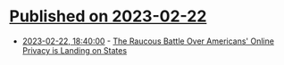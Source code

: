 # [Published on 2023-02-22](index.md)

* [2023-02-22, 18:40:00](https://news.slashdot.org/story/23/02/22/1619245/the-raucous-battle-over-americans-online-privacy-is-landing-on-states?utm_source=rss1.0mainlinkanon&utm_medium=feed) - [The Raucous Battle Over Americans' Online Privacy is Landing on States](https://news.slashdot.org/story/23/02/22/1619245/the-raucous-battle-over-americans-online-privacy-is-landing-on-states?utm_source=rss1.0mainlinkanon&utm_medium=feed)
